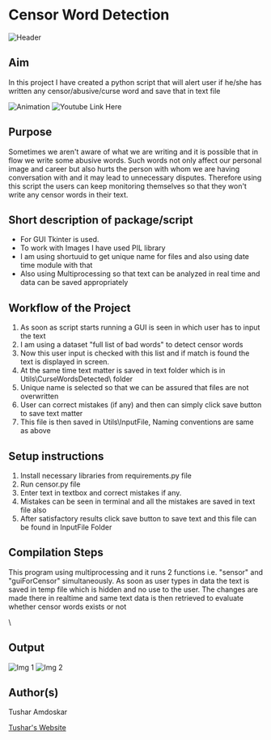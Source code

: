 # Censor Word Detection

![Header](https://i.ibb.co/vQkYv2y/header.jpg)

## Aim

In this project I have created a python script that will alert user if he/she has written any censor/abusive/curse word and save that in text file

![Animation](https://github.com/TusharAMD/Awesome_Python_Scripts/blob/CensorWordDetection/GUIScripts/Censor%20Word%20Detection/Images/Screenshots/animation.gif?raw=true)
![Youtube Link Here](https://youtu.be/O_Osojs7MBY)
## Purpose

Sometimes we aren't aware of what we are writing and it is possible that in flow we write some abusive words. Such words not only affect our personal image and career but also hurts the person with whom we are having conversation with and it may lead to unnecessary disputes. Therefore using this script the users can keep monitoring themselves so that they won't write any censor words in their text.  

## Short description of package/script

- For GUI Tkinter is used.
- To work with Images I have used PIL library
- I am using shortuuid to get unique name for files and also using date time module with that
- Also using Multiprocessing so that text can be analyzed in real time and data can be saved appropriately


## Workflow of the Project

1. As soon as script starts running a GUI is seen in which user has to input the text
2. I am using a dataset "full list of bad words" to detect censor words
3. Now this user input is checked with this list and if match is found the text is displayed in screen.
4. At the same time text matter is saved in text folder which is in Utils\CurseWordsDetected\ folder
5. Unique name is selected so that we can be assured that files are not overwritten
6. User can correct mistakes (if any) and then can simply click save button to save text matter
7. This file is then saved in Utils\InputFile, Naming conventions are same as above



## Setup instructions

1. Install necessary libraries from requirements.py file
2. Run censor.py file
3. Enter text in textbox and correct mistakes if any.
4. Mistakes can be seen in terminal and all the mistakes are saved in text file also
5. After satisfactory results click save button to save text and this file can be found in InputFile Folder 

## Compilation Steps

This program using multiprocessing and it runs 2 functions i.e. "sensor" and "guiForCensor" simultaneously.
As soon as user types in data the text is saved in temp file which is hidden and no use to the user.
The changes are made there in realtime and same text data is then retrieved to evaluate whether censor words exists or not

\
## Output

![Img 1](https://raw.githubusercontent.com/TusharAMD/Awesome_Python_Scripts/CensorWordDetection/GUIScripts/Censor%20Word%20Detection/Images/Screenshots/2.png)
![Img 2](https://raw.githubusercontent.com/TusharAMD/Awesome_Python_Scripts/CensorWordDetection/GUIScripts/Censor%20Word%20Detection/Images/Screenshots/1.png)

## Author(s)

Tushar Amdoskar

[Tushar's Website](https://tusharamd.github.io/)

